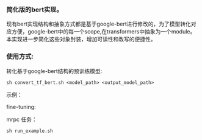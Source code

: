
### 简化版的bert实现。

现有bert实现结构和抽象方式都是基于google-bert进行修改的，为了模型转化对应方便，google-bert中的每一个scope,在transformers中抽象为一个module。
本实现进一步简化这些对象封装，增加可读性和改写的便捷性。

### 使用方式:
转化基于google-bert结构的预训练模型:

```shell
sh convert_tf_bert.sh <model_path> <output_model_path>
```

示例：

fine-tuning:

mrpc 任务：
```shell
sh run_example.sh
```


    